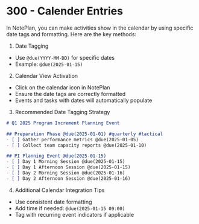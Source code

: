 # 300 - Calender Entries

In NotePlan, you can make activities show in the calendar by using specific date tags and formatting. Here are the key methods:

1. Date Tagging
- Use `@due(YYYY-MM-DD)` for specific dates
- Example: `@due(2025-01-15)`

2. Calendar View Activation
- Click on the calendar icon in NotePlan
- Ensure the date tags are correctly formatted
- Events and tasks with dates will automatically populate

3. Recommended Date Tagging Strategy

```markdown
# Q1 2025 Program Increment Planning Event

## Preparation Phase @due(2025-01-01) #quarterly #tactical
- [ ] Gather performance metrics @due(2025-01-05)
- [ ] Collect team capacity reports @due(2025-01-10)

## PI Planning Event @due(2025-01-15)
- [ ] Day 1 Morning Session @due(2025-01-15)
- [ ] Day 1 Afternoon Session @due(2025-01-15)
- [ ] Day 2 Morning Session @due(2025-01-16)
- [ ] Day 2 Afternoon Session @due(2025-01-16)
```

4. Additional Calendar Integration Tips
- Use consistent date formatting
- Add time if needed: `@due(2025-01-15 09:00)`
- Tag with recurring event indicators if applicable
